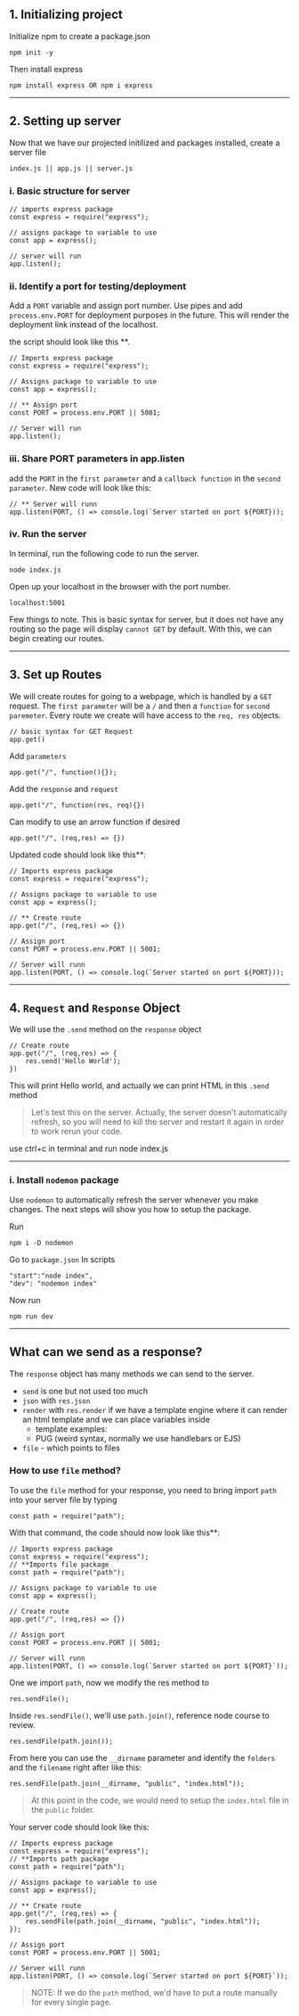## 1. Initializing project

Initialize npm to create a package.json

    npm init -y

Then install express

    npm install express OR npm i express

----

## 2. Setting up server

Now that we have our projected initilized and packages installed, create a server file 

    index.js || app.js || server.js 

### i. Basic structure for server

    // imports express package
    const express = require("express"); 

    // assigns package to variable to use
    const app = express(); 

    // server will run
    app.listen();
    
### ii. Identify a port for testing/deployment

Add a `PORT` variable and assign port number. Use pipes and add `process.env.PORT` for deployment purposes in the future. This will render the deployment link instead of the localhost.

the script should look like this **. 


    // Imports express package
    const express = require("express"); 

    // Assigns package to variable to use
    const app = express(); 

    // ** Assign port
    const PORT = process.env.PORT || 5001;

    // Server will run
    app.listen();
    
### iii. Share PORT parameters in app.listen

add the `PORT` in the `first parameter` and a `callback function` in the `second parameter`. New code will look like this: 

    // ** Server will runn
    app.listen(PORT, () => console.log(`Server started on port ${PORT}));

### iv. Run the server

In terminal, run the following code to run the server.

    node index.js

Open up your localhost in the browser with the port number.

    localhost:5001

Few things to note. This is basic syntax for server, but it does not have any routing so the page will display `cannot GET` by default. With this, we can begin creating our routes.

----


## 3. Set up Routes

We will create routes for going to a webpage, which is handled by a `GET` request. The `first parameter` will be a `/` and then a `function` for `second paremeter`. Every route we create will have access to the `req, res` objects.

    // basic syntax for GET Request
    app.get()

Add `parameters`

    app.get("/", function(){});

Add the `response` and `request`

    app.get("/", function(res, req){})

Can modify to use an arrow function if desired

    app.get("/", (req,res) => {})

Updated code should look like this**:

    // Imports express package
    const express = require("express"); 

    // Assigns package to variable to use
    const app = express(); 

    // ** Create route
    app.get("/", (req,res) => {})

    // Assign port
    const PORT = process.env.PORT || 5001;

    // Server will runn
    app.listen(PORT, () => console.log(`Server started on port ${PORT}));

----

## 4. `Request` and `Response` Object

We will use the `.send` method on the `response` object

    // Create route
    app.get("/", (req,res) => {
        res.send('Hello World');
    })

This will print Hello world, and actually we can print HTML in this `.send` method

>Let's test this on the server. Actually, the server doesn't automatically refresh, so you will need to kill the server and restart it again in order to work rerun your code.

use ctrl+c in terminal and run node index.js

----

### i. Install `nodemon` package

Use `nodemon` to automatically refresh the server whenever you make changes. The next steps will show you how to setup the package.

Run

    npm i -D nodemon

Go to `package.json`
In scripts

    "start":"node index",
    "dev": "nodemon index"

Now run

    npm run dev

----

## What can we send as a response?

The `response` object has many methods we can send to the server. 
- `send` is one but not used too much
- `json` with `res.json`
- `render` with `res.render` if we have a template engine where it can render an html template and we can place variables inside
    - template examples:
    - PUG (weird syntax, normally we use handlebars or EJS)
- `file` - which points to files

### How to use `file` method?

To use the `file` method for your response, you need to bring import `path` into your server file by typing

    const path = require("path");

With that command, the code should now look like this**:

    // Imports express package
    const express = require("express"); 
    // **Imports file package
    const path = require("path");

    // Assigns package to variable to use
    const app = express(); 

    // Create route
    app.get("/", (req,res) => {})

    // Assign port
    const PORT = process.env.PORT || 5001;

    // Server will runn
    app.listen(PORT, () => console.log(`Server started on port ${PORT}`));

One we import `path`, now we modify the res method to 

    res.sendFile();

Inside `res.sendFile()`, we'll use `path.join()`, reference node course to review.

    res.sendFile(path.join());

From here you can use the `__dirname` parameter and identify the `folders` and the `filename` right after like this:

    res.sendFile(path.join(__dirname, "public", "index.html"));

> At this point in the code, we would need to setup the `index.html` file in the `public` folder.

Your server code should look like this:

    // Imports express package
    const express = require("express"); 
    // **Imports path package
    const path = require("path");

    // Assigns package to variable to use
    const app = express(); 

    // ** Create route
    app.get("/", (req,res) => {
        res.sendFile(path.join(__dirname, "public", "index.html"));
    });

    // Assign port
    const PORT = process.env.PORT || 5001;

    // Server will runn
    app.listen(PORT, () => console.log(`Server started on port ${PORT}`));

> NOTE: If we do the `path` method, we'd have to put a route manually for every single page.